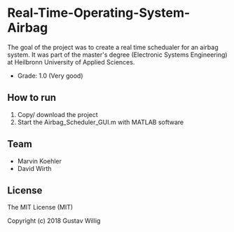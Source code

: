 # Real-Time-Operating-System-Airbag
The goal of the project was to create a real time schedualer for an airbag system. It was part of the master's degree (Electronic Systems Engineering) at Heilbronn University of Applied Sciences.
 * Grade: 1.0 (Very good)
 
## How to run
1. Copy/ download the project
2. Start the Airbag_Scheduler_GUI.m with MATLAB software


## Team
* Marvin Koehler
* David Wirth

## License
The MIT License (MIT)

Copyright (c) 2018 Gustav Willig

